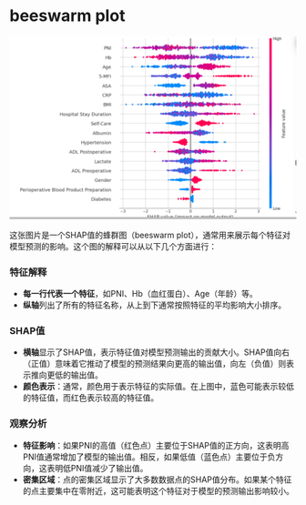 # beeswarm plot



![alt text](image.png)


这张图片是一个SHAP值的蜂群图（beeswarm plot），通常用来展示每个特征对模型预测的影响。这个图的解释可以从以下几个方面进行：

### 特征解释
- **每一行代表一个特征**，如PNI、Hb（血红蛋白）、Age（年龄）等。
- **纵轴**列出了所有的特征名称，从上到下通常按照特征的平均影响大小排序。

### SHAP值
- **横轴**显示了SHAP值，表示特征值对模型预测输出的贡献大小。SHAP值向右（正值）意味着它推动了模型的预测结果向更高的输出值，向左（负值）则表示推向更低的输出值。
- **颜色表示**：通常，颜色用于表示特征的实际值。在上图中，蓝色可能表示较低的特征值，而红色表示较高的特征值。

### 观察分析
- **特征影响**：如果PNI的高值（红色点）主要位于SHAP值的正方向，这表明高PNI值通常增加了模型的输出值。相反，如果低值（蓝色点）主要位于负方向，这表明低PNI值减少了输出值。
- **密集区域**：点的密集区域显示了大多数数据点的SHAP值分布。如果某个特征的点主要集中在零附近，这可能表明这个特征对于模型的预测输出影响较小。

